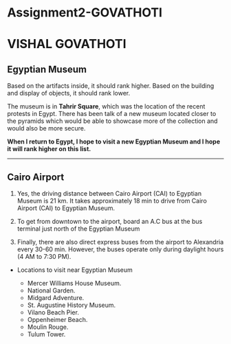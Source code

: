 # Assignment2-GOVATHOTI
# VISHAL GOVATHOTI
## Egyptian Museum

Based on the artifacts inside, it should rank higher. Based on the building and display of objects, it should rank lower.

The museum is in **Tahrir Square**, which was the location of the recent protests in Egypt. There has been talk of a new museum located closer to the pyramids which would be able to showcase more of the collection  and would also be more secure. 

**When I return to Egypt, I hope to visit a new Egyptian Museum and I hope it will rank higher on this list.**

---
## Cairo Airport

1. Yes, the driving distance between Cairo Airport (CAI) to Egyptian Museum is 21 km. It takes approximately 18 min to drive from Cairo Airport (CAI) to Egyptian Museum.

1. To get from downtown to the airport, board an A.C bus at the bus terminal just north of the Egyptian Museum

1. Finally, there are also direct express buses from the airport to Alexandria every 30-60 min. However, the buses operate only during daylight hours (4 AM to 7:30 PM).

* Locations to visit near Egyptian Museum

  * Mercer Williams House Museum.
  * National Garden.
  * Midgard Adventure.
  * St. Augustine History Museum.
  * Vilano Beach Pier.
  * Oppenheimer Beach.
  * Moulin Rouge.
  * Tulum Tower.
  


